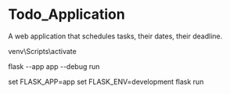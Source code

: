 # Todo_Application

A web application that schedules tasks, their dates, their deadline.

venv\Scripts\activate

flask --app app --debug run

set FLASK_APP=app
set FLASK_ENV=development
flask run
